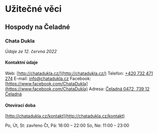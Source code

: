 # Užitečné věci

## Hospody na Čeladné

### Chata Dukla

*Údaje ze 12. června 2022*

#### Kontaktní údaje

Web: [http://chatadukla.cz/](http://chatadukla.cz/)
Telefon: [+420 732 471 274](tel:+420732471274)
E-mail: [info@chatadukla.cz](mailto:info@chatadukla.cz)
Facebook: [https://www.facebook.com/ChataDukla](https://www.facebook.com/ChataDukla)
Adresa: [Čeladná 0472, 739 12 Čeladná](https://mapy.cz/s/pufovabado)

#### Otevírací doba

[http://chatadukla.cz/kontakt](http://chatadukla.cz/kontakt)

Po, Út, St: zavřeno
Čt, Pá: 16:00 – 22:00
So, Ne: 11:00 – 23:00

